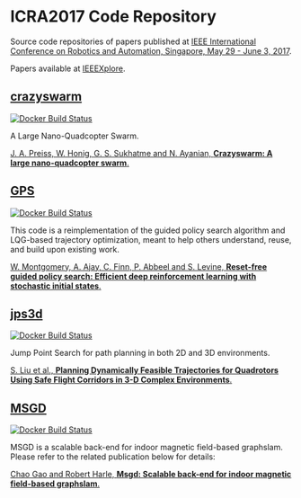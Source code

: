 # ICRA2017 Code Repository

Source code repositories of papers published at [IEEE International Conference on Robotics and Automation, Singapore, May 29 - June 3, 2017](http://www.icra2017.org/).

Papers available at [IEEEXplore](https://ieeexplore.ieee.org/xpl/mostRecentIssue.jsp?punumber=7960754).

## [crazyswarm](https://github.com/ICRA2017/crazyswarm)

[![Docker Build Status](https://img.shields.io/docker/build/icra2017/crazyswarm.svg)](https://hub.docker.com/r/icra2017/crazyswarm/)

A Large Nano-Quadcopter Swarm.

[J. A. Preiss, W. Honig, G. S. Sukhatme and N. Ayanian, **Crazyswarm: A large nano-quadcopter swarm**.](https://ieeexplore.ieee.org/document/7988677/)

## [GPS](https://github.com/ICRA2017/MSGD)

[![Docker Build Status](https://img.shields.io/docker/build/icra2017/gps.svg)](https://hub.docker.com/r/icra2017/gps/)

This code is a reimplementation of the guided policy search algorithm and LQG-based trajectory optimization, meant to help others understand, reuse, and build upon existing work.

[W. Montgomery, A. Ajay, C. Finn, P. Abbeel and S. Levine, **Reset-free guided policy search: Efficient deep reinforcement learning with stochastic initial states**.](https://ieeexplore.ieee.org/document/7989383/)

## [jps3d](https://github.com/ICRA2017/jps3d)

[![Docker Build Status](https://img.shields.io/docker/build/icra2017/jps3d.svg)](https://hub.docker.com/r/icra2017/jps3d/)

Jump Point Search for path planning in both 2D and 3D environments.

[S. Liu et al., **Planning Dynamically Feasible Trajectories for Quadrotors Using Safe Flight Corridors in 3-D Complex Environments**.](https://ieeexplore.ieee.org/document/7839930/)

## [MSGD](https://github.com/ICRA2017/MSGD)

[![Docker Build Status](https://img.shields.io/docker/build/icra2017/msgd.svg)](https://hub.docker.com/r/icra2017/msgd/)

MSGD is a scalable back-end for indoor magnetic field-based graphslam. Please refer to the related publication below for details:

[Chao Gao and Robert Harle, **Msgd: Scalable back-end for indoor magnetic field-based graphslam**.](https://ieeexplore.ieee.org/document/7989444/)

